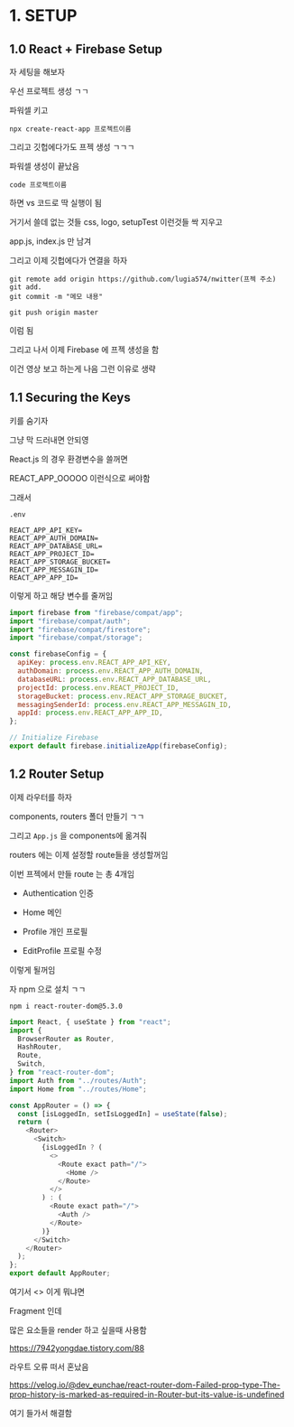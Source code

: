 # 1. SETUP

## 1.0 React + Firebase Setup

자 세팅을 해보자

우선 프로젝트 생성 ㄱㄱ

파워셀 키고

```
npx create-react-app 프로젝트이름
```

그리고 깃헙에다가도 프젝 생성 ㄱㄱㄱ

파워셀 생성이 끝났음

```
code 프로젝트이름
```

하면 vs 코드로 딱 실행이 됨

거기서 쓸데 없는 것들 css, logo, setupTest 이런것들 싹 지우고

app.js, index.js 만 남겨

그리고 이제 깃헙에다가 연결을 하자

```
git remote add origin https://github.com/lugia574/nwitter(프젝 주소)
git add.
git commit -m "메모 내용"

git push origin master
```

이럼 됨

그리고 나서 이제 Firebase 에 프젝 생성을 함

이건 영상 보고 하는게 나음 그런 이유로 생략

## 1.1 Securing the Keys

키를 숨기자

그냥 막 드러내면 안되영

React.js 의 경우 환경변수을 쓸꺼면

REACT_APP_OOOOO 이런식으로 써야함

그래서

`.env`

```
REACT_APP_API_KEY=
REACT_APP_AUTH_DOMAIN=
REACT_APP_DATABASE_URL=
REACT_APP_PROJECT_ID=
REACT_APP_STORAGE_BUCKET=
REACT_APP_MESSAGIN_ID=
REACT_APP_APP_ID=
```

이렇게 하고 해당 변수를 줄꺼임

```js
import firebase from "firebase/compat/app";
import "firebase/compat/auth";
import "firebase/compat/firestore";
import "firebase/compat/storage";

const firebaseConfig = {
  apiKey: process.env.REACT_APP_API_KEY,
  authDomain: process.env.REACT_APP_AUTH_DOMAIN,
  databaseURL: process.env.REACT_APP_DATABASE_URL,
  projectId: process.env.REACT_PROJECT_ID,
  storageBucket: process.env.REACT_APP_STORAGE_BUCKET,
  messagingSenderId: process.env.REACT_APP_MESSAGIN_ID,
  appId: process.env.REACT_APP_APP_ID,
};

// Initialize Firebase
export default firebase.initializeApp(firebaseConfig);
```

## 1.2 Router Setup

이제 라우터를 하자

components, routers 폴더 만들기 ㄱㄱ

그리고 `App.js` 을 components에 옮겨줘

routers 에는 이제 설정할 route들을 생성할꺼임

이번 프젝에서 만들 route 는 총 4개임

- Authentication 인증

- Home 메인

- Profile 개인 프로필

- EditProfile 프로필 수정

이렇게 될꺼임

자 npm 으로 설치 ㄱㄱ

```
npm i react-router-dom@5.3.0
```

```js
import React, { useState } from "react";
import {
  BrowserRouter as Router,
  HashRouter,
  Route,
  Switch,
} from "react-router-dom";
import Auth from "../routes/Auth";
import Home from "../routes/Home";

const AppRouter = () => {
  const [isLoggedIn, setIsLoggedIn] = useState(false);
  return (
    <Router>
      <Switch>
        {isLoggedIn ? (
          <>
            <Route exact path="/">
              <Home />
            </Route>
          </>
        ) : (
          <Route exact path="/">
            <Auth />
          </Route>
        )}
      </Switch>
    </Router>
  );
};
export default AppRouter;
```

여기서 <> 이게 뭐냐면

Fragment 인데

많은 요소들을 render 하고 싶을때 사용함

https://7942yongdae.tistory.com/88

라우트 오류 떠서 혼났음

https://velog.io/@dev_eunchae/react-router-dom-Failed-prop-type-The-prop-history-is-marked-as-required-in-Router-but-its-value-is-undefined

여기 들가서 해결함
